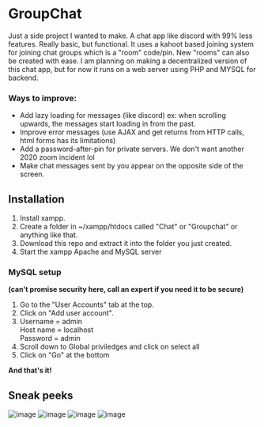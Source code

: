 # GroupChat

Just a side project I wanted to make. A chat app like discord with 99% less features. Really basic, but functional.
It uses a kahoot based joining system for joining chat groups which is a "room" code/pin. New "rooms" can also be created with ease. 
I am planning on making a decentralized version of this chat app, but for now it runs on a web server using PHP and MYSQL for backend.

### Ways to improve:
- Add lazy loading for messages (like discord) ex: when scrolling upwards, the messages start loading in from the past.<br/>
- Improve error messages (use AJAX and get returns from HTTP calls, html forms has its limitations) 
- Add a password-after-pin for private servers. We don't want another 2020 zoom incident lol
- Make chat messages sent by you appear on the opposite side of the screen.


## Installation
1. Install xampp.
2. Create a folder in ~/xampp/htdocs called "Chat" or "Groupchat" or anything like that.
3. Download this repo and extract it into the folder you just created.
4. Start the xampp Apache and MySQL server

### MySQL setup
<b>(can't promise security here, call an expert if you need it to be secure)</b><br/>
1. Go to the "User Accounts" tab at the top.
2. Click on "Add user account".
3. Username = admin<br/>
   Host name = localhost<br/>
   Password = admin
4. Scroll down to Global priviledges and click on select all
5. Click on "Go" at the bottom

<b>And that's it!</b>

## Sneak peeks

![image](https://user-images.githubusercontent.com/57006688/224471715-3437bdbb-00e9-4715-9441-311a496cffec.png)
![image](https://user-images.githubusercontent.com/57006688/224471726-aa80fc15-4235-401b-aea3-d3d1466db453.png)
![image](https://user-images.githubusercontent.com/57006688/224471732-09d6ab5c-5170-40e8-8dbf-a2e13fd28a0c.png)
![image](https://user-images.githubusercontent.com/57006688/224471738-8c99c56d-4d8c-4cd5-b6d3-7d24d1dab87c.png)

